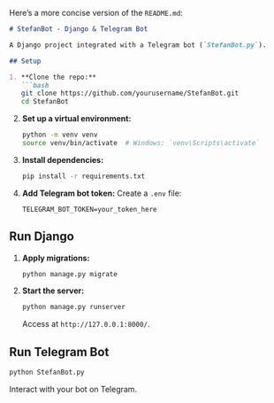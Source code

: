 Here’s a more concise version of the `README.md`:

```markdown
# StefanBot - Django & Telegram Bot

A Django project integrated with a Telegram bot (`StefanBot.py`).

## Setup

1. **Clone the repo:**
   ```bash
   git clone https://github.com/yourusername/StefanBot.git
   cd StefanBot
   ```

2. **Set up a virtual environment:**
   ```bash
   python -m venv venv
   source venv/bin/activate  # Windows: `venv\Scripts\activate`
   ```

3. **Install dependencies:**
   ```bash
   pip install -r requirements.txt
   ```

4. **Add Telegram bot token:**
   Create a `.env` file:
   ```plaintext
   TELEGRAM_BOT_TOKEN=your_token_here
   ```

## Run Django

1. **Apply migrations:**
   ```bash
   python manage.py migrate
   ```

2. **Start the server:**
   ```bash
   python manage.py runserver
   ```

   Access at `http://127.0.0.1:8000/`.

## Run Telegram Bot

```bash
python StefanBot.py
```

Interact with your bot on Telegram.
